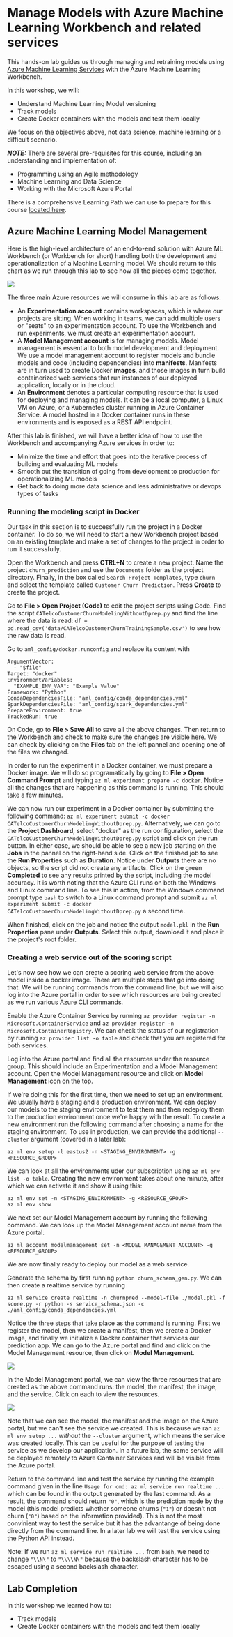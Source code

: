 # Manage Models with Azure Machine Learning Workbench and related services

This hands-on lab guides us through managing and retraining models using [Azure Machine Learning Services](https://docs.microsoft.com/en-us/azure/machine-learning/preview/overview-what-is-azure-ml) with the Azure Machine Learning Workbench. 

In this workshop, we will:

- Understand Machine Learning Model versioning
- Track models
- Create Docker containers with the models and test them locally

We focus on the objectives above, not data science, machine learning or a difficult scenario.  

***NOTE:*** There are several pre-requisites for this course, including an understanding and implementation of: 

  - Programming using an Agile methodology
  - Machine Learning and Data Science
  - Working with the Microsoft Azure Portal

There is a comprehensive Learning Path we can use to prepare for this course [located here](https://github.com/Azure/learnAnalytics-CreatingSolutionswiththeTeamDataScienceProcess-/blob/master/Instructions/Learning%20Path%20-%20Creating%20Solutions%20with%20the%20Team%20Data%20Science%20Process.md).

## Azure Machine Learning Model Management

Here is the high-level architecture of an end-to-end solution with Azure ML Workbench (or Workbench for short) handling both the development and operationalization of a Machine Learning model. We should return to this chart as we run through this lab to see how all the pieces come together.

![](https://docs.microsoft.com/en-us/azure/machine-learning/preview/media/overview-general-concepts/hierarchy.png)

The three main Azure resources we will consume in this lab are as follows:

 - An **Experimentation account** contains workspaces, which is where our projects are sitting. When working in teams, we can add multiple users or "seats" to an experimentation account. To use the Workbench and run experiments, we must create an experimentation account.
 - A **Model Management account** is for managing models. Model management is essential to both model development and deployment. We use a model management account to register models and bundle models and code (including dependencies) into **manifests**. Manifests are in turn used to create Docker **images**, and those images in turn build containerized web services that run instances of our deployed application, locally or in the cloud.
 - An **Environment** denotes a particular computing resource that is used for deploying and managing models. It can be a local computer, a Linux VM on Azure, or a Kubernetes cluster running in Azure Container Service. A model hosted in a Docker container runs in these environments and is exposed as a REST API endpoint.

After this lab is finished, we will have a better idea of how to use the Workbench and accompanying Azure services in order to:

- Minimize the time and effort that goes into the iterative process of building and evaluating ML models
- Smooth out the transition of going from development to production for operationalizing ML models
- Get back to doing more data science and less administrative or devops types of tasks

### Running the modeling script in Docker

Our task in this section is to successfully run the project in a Docker container. To do so, we will need to start a new Workbench project based on an existing template and make a set of changes to the project in order to run it successfully. 

Open the Workbench and press **CTRL+N** to create a new project. Name the project `churn_prediction` and use the `Documents` folder as the project directory. Finally, in the box called `Search Project Templates`, type `churn` and select the template called `Customer Churn Prediction`. Press **Create** to create the project.

Go to **File > Open Project (Code)** to edit the project scripts using Code. Find the script `CATelcoCustomerChurnModelingWithoutDprep.py` and find the line where the data is read: `df = pd.read_csv('data/CATelcoCustomerChurnTrainingSample.csv')` to see how the raw data is read.

Go to `aml_config/docker.runconfig` and replace its content with 

```
ArgumentVector:
  - "$file"
Target: "docker"
EnvironmentVariables:
  "EXAMPLE_ENV_VAR": "Example Value"
Framework: "Python"
CondaDependenciesFile: "aml_config/conda_dependencies.yml"
SparkDependenciesFile: "aml_config/spark_dependencies.yml"
PrepareEnvironment: true
TrackedRun: true
```

On Code, go to **File > Save All** to save all the above changes. Then return to the Workbench and check to make sure the changes are visible here. We can check by clicking on the **Files** tab on the left pannel and opening one of the files we changed.

In order to run the experiment in a Docker container, we must prepare a Docker image. We will do so programatically by going to **File > Open Command Prompt** and typing `az ml experiment prepare -c docker`. Notice all the changes that are happening as this command is running. This should take a few minutes.

We can now run our experiment in a Docker container by submitting the following command: `az ml experiment submit -c docker CATelcoCustomerChurnModelingWithoutDprep.py`. Alternatively, we can go to the **Project Dashboard**, select "docker" as the run configuration, select the `CATelcoCustomerChurnModelingWithoutDprep.py` script and click on the run button. In either case, we should be able to see a new job starting on the **Jobs** in the pannel on the right-hand side. Click on the finished job to see the **Run Properties** such as **Duration**. Notice under **Outputs** there are no objects, so the script did not create any artifacts. Click on the green **Completed** to see any results printed by the script, including the model accuracy. It is worth noting that the Azure CLI runs on both the Windows and Linux command line. To see this in action, from the Windows command prompt type `bash` to switch to a Linux command prompt and submit `az ml experiment submit -c docker CATelcoCustomerChurnModelingWithoutDprep.py` a second time.

When finished, click on the job and notice the output `model.pkl` in the **Run Properties** pane under **Outputs**. Select this output, download it and place it the project's root folder.

### Creating a web service out of the scoring script

Let's now see how we can create a scoring web service from the above model inside a docker image. There are multiple steps that go into doing that. We will be running commands from the command line, but we will also log into the Azure portal in order to see which resources are being created as we run various Azure CLI commands.

Enable the Azure Container Service by running `az provider register -n Microsoft.ContainerService` and `az provider register -n Microsoft.ContainerRegistry`. We can check the status of our registration by running `az provider list -o table` and check that you are registered for both services.

Log into the Azure portal and find all the resources under the resource group. This should include an Experimentation and a Model Management account. Open the Model Management resource and click on **Model Management** icon on the top.

If we're doing this for the first time, then we need to set up an environment. We usually have a staging and a production environment. We can deploy our models to the staging environment to test them and then redeploy them to the production environment once we're happy with the result. To create a new environment run the following command after choosing a name for the staging environment. To use in production, we can provide the additional `--cluster` argument (covered in a later lab):

```
az ml env setup -l eastus2 -n <STAGING_ENVIRONMENT> -g <RESOURCE_GROUP>
```

We can look at all the environments uder our subscription using `az ml env list -o table`. Creating the new environment takes about one minute, after which we can activate it and show it using this:

```
az ml env set -n <STAGING_ENVIRONMENT> -g <RESOURCE_GROUP>
az ml env show
```

We next set our Model Management account by running the following command. We can look up the Model Management account name from the Azure portal.

```
az ml account modelmanagement set -n <MODEL_MANAGEMENT_ACCOUNT> -g <RESOURCE_GROUP>
```

We are now finally ready to deploy our model as a web service. 

Generate the schema by first running `python churn_schema_gen.py`. We can then create a realtime service by running 

```
az ml service create realtime -n churnpred --model-file ./model.pkl -f score.py -r python -s service_schema.json -c ./aml_config/conda_dependencies.yml
```

Notice the three steps that take place as the command is running. First we register the model, then we create a manifest, then we create a Docker image, and finally we initialize a Docker container that services our prediction app. We can go to the Azure portal and find and click on the Model Management resource, then click on **Model Management**.

![](./images/model-management-portal.jpg)

In the Model Management portal, we can view the three resources that are created as the above command runs: the model, the manifest, the image, and the service. Click on each to view the resources.

![](./images/model-management-services.jpg)

Note that we can see the model, the manifest and the image on the Azure portal, but we can't see the service we created. This is because we ran `az ml env setup ...` *without* the `--cluster` argument, which means the service was created locally. This can be useful for the purpose of testing the service as we develop our application. In a future lab, the same service will be deployed remotely to Azure Container Services and will be visible from the Azure portal.

Return to the command line and test the service by running the example command given in the line `Usage for cmd: az ml service run realtime ...` which can be found in the output generated by the last command. As a result, the command should return `"0"`, which is the prediction made by the model (this model predicts whether someone churns (`"1"`) or doesn't not churn (`"0"`) based on the information provided). This is not the most convinient way to test the service but it has the advantange of being done directly from the command line. In a later lab we will test the service using the Python API instead.

Note: If we run `az ml service run realtime ...` from `bash`, we need to change `"\\N\"` to `"\\\\N\"` because the backslash character has to be escaped using a second backslash character.

## Lab Completion

In this workshop we learned how to:

- Track models
- Create Docker containers with the models and test them locally
